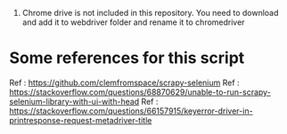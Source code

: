 1. Chrome drive is not included in this repository.
   You need to download and add it to webdriver folder and rename it to chromedriver

# Some references for this script

Ref : https://github.com/clemfromspace/scrapy-selenium
Ref : https://stackoverflow.com/questions/68870629/unable-to-run-scrapy-selenium-library-with-ui-with-head
Ref : https://stackoverflow.com/questions/66157915/keyerror-driver-in-printresponse-request-metadriver-title
